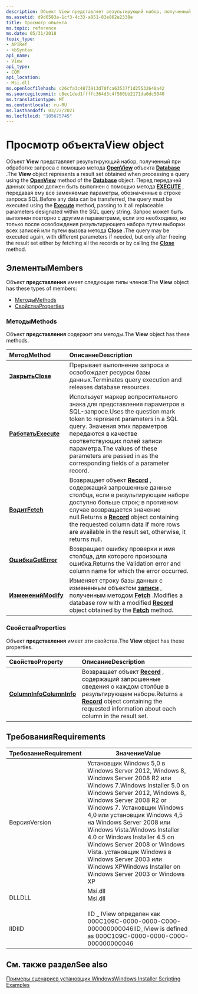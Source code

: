 ```yaml
---
description: Объект View представляет результирующий набор, полученный при обработке запроса с помощью метода OpenView объекта Database.
ms.assetid: d9d6583a-1cf3-4c33-a851-83e862e2338e
title: Просмотр объекта
ms.topic: reference
ms.date: 05/31/2018
topic_type:
- APIRef
- kbSyntax
api_name:
- View
api_type:
- COM
api_location:
- Msi.dll
ms.openlocfilehash: c26cfa3c4873913d70fca63537f1d25532648a42
ms.sourcegitcommit: c8ec1ded1ffffc364d3c4f560bb2171da0dc5040
ms.translationtype: MT
ms.contentlocale: ru-RU
ms.lasthandoff: 03/22/2021
ms.locfileid: "105675745"
---
```

# <a name="view-object"></a><span data-ttu-id="2d691-103">Просмотр объекта</span><span class="sxs-lookup"><span data-stu-id="2d691-103">View object</span></span>

<span data-ttu-id="2d691-104">Объект **View** представляет результирующий набор, полученный при обработке запроса с помощью метода [**OpenView**](database-openview.md) объекта [**Database**](database-object.md) .</span><span class="sxs-lookup"><span data-stu-id="2d691-104">The **View** object represents a result set obtained when processing a query using the [**OpenView**](database-openview.md) method of the [**Database**](database-object.md) object.</span></span> <span data-ttu-id="2d691-105">Перед передачей данных запрос должен быть выполнен с помощью метода [**EXECUTE**](view-execute.md) , передавая ему все заменяемые параметры, обозначенные в строке запроса SQL.</span><span class="sxs-lookup"><span data-stu-id="2d691-105">Before any data can be transferred, the query must be executed using the [**Execute**](view-execute.md) method, passing to it all replaceable parameters designated within the SQL query string.</span></span> <span data-ttu-id="2d691-106">Запрос может быть выполнен повторно с другими параметрами, если это необходимо, но только после освобождения результирующего набора путем выборки всех записей или путем вызова метода [**Close**](view-close.md) .</span><span class="sxs-lookup"><span data-stu-id="2d691-106">The query may be executed again, with different parameters if needed, but only after freeing the result set either by fetching all the records or by calling the [**Close**](view-close.md) method.</span></span>

## <a name="members"></a><span data-ttu-id="2d691-107">Элементы</span><span class="sxs-lookup"><span data-stu-id="2d691-107">Members</span></span>

<span data-ttu-id="2d691-108">Объект **представления** имеет следующие типы членов:</span><span class="sxs-lookup"><span data-stu-id="2d691-108">The **View** object has these types of members:</span></span>

-   [<span data-ttu-id="2d691-109">Методы</span><span class="sxs-lookup"><span data-stu-id="2d691-109">Methods</span></span>](#methods)
-   [<span data-ttu-id="2d691-110">Свойства</span><span class="sxs-lookup"><span data-stu-id="2d691-110">Properties</span></span>](#properties)

### <a name="methods"></a><span data-ttu-id="2d691-111">Методы</span><span class="sxs-lookup"><span data-stu-id="2d691-111">Methods</span></span>

<span data-ttu-id="2d691-112">Объект **представления** содержит эти методы.</span><span class="sxs-lookup"><span data-stu-id="2d691-112">The **View** object has these methods.</span></span>



| <span data-ttu-id="2d691-113">Метод</span><span class="sxs-lookup"><span data-stu-id="2d691-113">Method</span></span>                            | <span data-ttu-id="2d691-114">Описание</span><span class="sxs-lookup"><span data-stu-id="2d691-114">Description</span></span>                                                                                                                                                                     |
|:----------------------------------|:--------------------------------------------------------------------------------------------------------------------------------------------------------------------------------|
| [<span data-ttu-id="2d691-115">**Закрыть**</span><span class="sxs-lookup"><span data-stu-id="2d691-115">**Close**</span></span>](view-close.md)       | <span data-ttu-id="2d691-116">Прерывает выполнение запроса и освобождает ресурсы базы данных.</span><span class="sxs-lookup"><span data-stu-id="2d691-116">Terminates query execution and releases database resources.</span></span><br/>                                                                                                          |
| [<span data-ttu-id="2d691-117">**Работать**</span><span class="sxs-lookup"><span data-stu-id="2d691-117">**Execute**</span></span>](view-execute.md)   | <span data-ttu-id="2d691-118">Использует маркер вопросительного знака для представления параметров в SQL-запросе.</span><span class="sxs-lookup"><span data-stu-id="2d691-118">Uses the question mark token to represent parameters in a SQL query.</span></span> <span data-ttu-id="2d691-119">Значения этих параметров передаются в качестве соответствующих полей записи параметра.</span><span class="sxs-lookup"><span data-stu-id="2d691-119">The values of these parameters are passed in as the corresponding fields of a parameter record.</span></span><br/> |
| [<span data-ttu-id="2d691-120">**Водит**</span><span class="sxs-lookup"><span data-stu-id="2d691-120">**Fetch**</span></span>](view-fetch.md)       | <span data-ttu-id="2d691-121">Возвращает объект [**Record**](record-object.md) , содержащий запрошенные данные столбца, если в результирующем наборе доступно больше строк; в противном случае возвращается значение null.</span><span class="sxs-lookup"><span data-stu-id="2d691-121">Returns a [**Record**](record-object.md) object containing the requested column data if more rows are available in the result set, otherwise, it returns null.</span></span><br/>      |
| [<span data-ttu-id="2d691-122">**Ошибка**</span><span class="sxs-lookup"><span data-stu-id="2d691-122">**GetError**</span></span>](view-geterror.md) | <span data-ttu-id="2d691-123">Возвращает ошибку проверки и имя столбца, для которого произошла ошибка.</span><span class="sxs-lookup"><span data-stu-id="2d691-123">Returns the Validation error and column name for which the error occurred.</span></span><br/>                                                                                           |
| [<span data-ttu-id="2d691-124">**Изменений**</span><span class="sxs-lookup"><span data-stu-id="2d691-124">**Modify**</span></span>](view-modify.md)     | <span data-ttu-id="2d691-125">Изменяет строку базы данных с измененным объектом [**записи**](record-object.md) , полученным методом [**Fetch**](view-fetch.md) .</span><span class="sxs-lookup"><span data-stu-id="2d691-125">Modifies a database row with a modified [**Record**](record-object.md) object obtained by the [**Fetch**](view-fetch.md) method.</span></span><br/>                                   |



 

### <a name="properties"></a><span data-ttu-id="2d691-126">Свойства</span><span class="sxs-lookup"><span data-stu-id="2d691-126">Properties</span></span>

<span data-ttu-id="2d691-127">Объект **представления** имеет эти свойства.</span><span class="sxs-lookup"><span data-stu-id="2d691-127">The **View** object has these properties.</span></span>



| <span data-ttu-id="2d691-128">Свойство</span><span class="sxs-lookup"><span data-stu-id="2d691-128">Property</span></span>                                         | <span data-ttu-id="2d691-129">Описание</span><span class="sxs-lookup"><span data-stu-id="2d691-129">Description</span></span>                                                                                                                           |
|:-------------------------------------------------|:--------------------------------------------------------------------------------------------------------------------------------------|
| [<span data-ttu-id="2d691-130">**ColumnInfo**</span><span class="sxs-lookup"><span data-stu-id="2d691-130">**ColumnInfo**</span></span>](view-columninfo.md)<br/> | <span data-ttu-id="2d691-131">Возвращает объект [**Record**](record-object.md) , содержащий запрошенные сведения о каждом столбце в результирующем наборе.</span><span class="sxs-lookup"><span data-stu-id="2d691-131">Returns a [**Record**](record-object.md) object containing the requested information about each column in the result set.</span></span><br/> |



 

## <a name="requirements"></a><span data-ttu-id="2d691-132">Требования</span><span class="sxs-lookup"><span data-stu-id="2d691-132">Requirements</span></span>



| <span data-ttu-id="2d691-133">Требование</span><span class="sxs-lookup"><span data-stu-id="2d691-133">Requirement</span></span> | <span data-ttu-id="2d691-134">Значение</span><span class="sxs-lookup"><span data-stu-id="2d691-134">Value</span></span> |
|--------------------|---------------------------------------------------------------------------------------------------------------------------------------------------------------------------------------------------------------------------------------------------------|
| <span data-ttu-id="2d691-135">Версия</span><span class="sxs-lookup"><span data-stu-id="2d691-135">Version</span></span><br/> | <span data-ttu-id="2d691-136">Установщик Windows 5,0 в Windows Server 2012, Windows 8, Windows Server 2008 R2 или Windows 7.</span><span class="sxs-lookup"><span data-stu-id="2d691-136">Windows Installer 5.0 on Windows Server 2012, Windows 8, Windows Server 2008 R2 or Windows 7.</span></span> <span data-ttu-id="2d691-137">Установщик Windows 4,0 или установщик Windows 4,5 на Windows Server 2008 или Windows Vista.</span><span class="sxs-lookup"><span data-stu-id="2d691-137">Windows Installer 4.0 or Windows Installer 4.5 on Windows Server 2008 or Windows Vista.</span></span> <span data-ttu-id="2d691-138">установщик Windows в Windows Server 2003 или Windows XP</span><span class="sxs-lookup"><span data-stu-id="2d691-138">Windows Installer on Windows Server 2003 or Windows XP</span></span><br/> |
| <span data-ttu-id="2d691-139">DLL</span><span class="sxs-lookup"><span data-stu-id="2d691-139">DLL</span></span><br/>     | <dl> <span data-ttu-id="2d691-140"><dt>Msi.dll</dt></span><span class="sxs-lookup"><span data-stu-id="2d691-140"><dt>Msi.dll</dt></span></span> </dl>                                                                                                                                                                      |
| <span data-ttu-id="2d691-141">IID</span><span class="sxs-lookup"><span data-stu-id="2d691-141">IID</span></span><br/>     | <span data-ttu-id="2d691-142">IID \_ IView определен как 000C109C-0000-0000-C000-000000000046</span><span class="sxs-lookup"><span data-stu-id="2d691-142">IID\_IView is defined as 000C109C-0000-0000-C000-000000000046</span></span><br/>                                                                                                                                                                                |



## <a name="see-also"></a><span data-ttu-id="2d691-143">См. также раздел</span><span class="sxs-lookup"><span data-stu-id="2d691-143">See also</span></span>

<dl> <dt>

[<span data-ttu-id="2d691-144">Примеры сценариев установщик Windows</span><span class="sxs-lookup"><span data-stu-id="2d691-144">Windows Installer Scripting Examples</span></span>](windows-installer-scripting-examples.md)
</dt> </dl>

 

 




